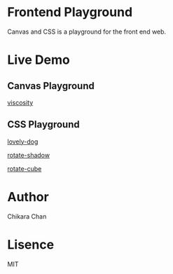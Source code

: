 # Frontend Playground
Canvas and CSS is a playground for the front end web.

# Live Demo

## Canvas Playground
[viscosity](https://chikara-chan.github.io/frontend-playground/canvas-playground/viscosity)

## CSS Playground
[lovely-dog](https://chikara-chan.github.io/frontend-playground/css-playground/lovely-dog)

[rotate-shadow](https://chikara-chan.github.io/frontend-playground/css-playground/rotate-shadow)

[rotate-cube](https://chikara-chan.github.io/frontend-playground/css-playground/rotate-cube)

# Author
Chikara Chan

# Lisence
MIT
